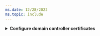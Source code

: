 ```yaml
---
ms.date: 12/28/2022
ms.topic: include
---
```


<details>
<summary><b>Configure domain controller certificates</b></summary>

Clients must trust the domain controllers, and the best way to enable the trust is to ensure that each domain controller has a *Kerberos Authentication* certificate. Installing a certificate on the domain controllers enables the Key Distribution Center (KDC) to prove its identity to other members of the domain. The certificates provide clients a root of trust external to the domain, namely the *enterprise certification authority*.

Domain controllers automatically request a *domain controller certificate* (if published) when they discover an enterprise CA is added to Active Directory. The certificates based on the *Domain Controller* and *Domain Controller Authentication* certificate templates don't include the *KDC Authentication* object identifier (OID), which was later added to the Kerberos RFC. Therefore, domain controllers need to request a certificate based on the *Kerberos Authentication* certificate template.

By default, the Active Directory CA provides and publishes the *Kerberos Authentication* certificate template. The cryptography configuration included in the template is based on older and less performant cryptography APIs. To ensure domain controllers request the proper certificate with the best available cryptography, use the *Kerberos Authentication* certificate template as a *baseline* to create an updated domain controller certificate template.

> [!IMPORTANT]
> The certificates issued to the domain controllers must meet the following requirements:
> - The *Certificate Revocation List (CRL) distribution point* extension must point to a valid CRL, or an *Authority Information Access (AIA)* extension that points to an Online Certificate Status Protocol (OCSP) responder
> - Optionally, the certificate *Subject* section could contain the directory path of the server object (the distinguished name)
> - The certificate *Key Usage* section must contain *Digital Signature* and *Key Encipherment*
> - Optionally, the certificate *Basic Constraints* section should contain: `[Subject Type=End Entity, Path Length Constraint=None]`
> - The certificate *extended key usage* section must contain Client Authentication (`1.3.6.1.5.5.7.3.2`), Server Authentication (`1.3.6.1.5.5.7.3.1`), and KDC Authentication (`1.3.6.1.5.2.3.5`)
> - The certificate *Subject Alternative Name* section must contain the Domain Name System (DNS) name 
> - The certificate template must have an extension that has the value `DomainController`, encoded as a [BMPstring](/windows/win32/seccertenroll/about-bmpstring). If you are using Windows Server Enterprise Certificate Authority, this extension is already included in the domain controller certificate template
> - The domain controller certificate must be installed in the local computer's certificate store

Sign in to a CA or management workstations with *Domain Administrator* equivalent credentials.

1. Open the **Certification Authority** management console
1. Right-click **Certificate Templates > Manage**
1. In the **Certificate Template Console**, right-click the **Kerberos Authentication** template in the details pane and select **Duplicate Template**
1. On the **Compatibility** tab:
   - Clear the **Show resulting changes** check box
   - Select **Windows Server 2016** from the **Certification Authority** list
   - Select **Windows 10 / Windows Server 2016** from the **Certificate Recipient** list
1. On the **General** tab
   - Type *Domain Controller Authentication (Kerberos)* in Template display name
   - Adjust the validity and renewal period to meet your enterprise's needs
   > [!NOTE]
   > If you use different template names, you'll need to remember and substitute these names in different portions of the lab.
1. On the **Subject Name** tab:
   - Select the **Build from this Active Directory information** button if it isn't already selected
   - Select **None** from the **Subject name format** list
   - Select **DNS name** from the **Include this information in alternate subject** list
   - Clear all other items
1. On the **Cryptography** tab:
   - Select **Key Storage Provider** from the **Provider Category** list
   - Select **RSA** from the **Algorithm name** list
   - Type *2048* in the **Minimum key size** text box
   - Select **SHA256** from the **Request hash** list
1. Select **OK**
1. Close the console

</details>